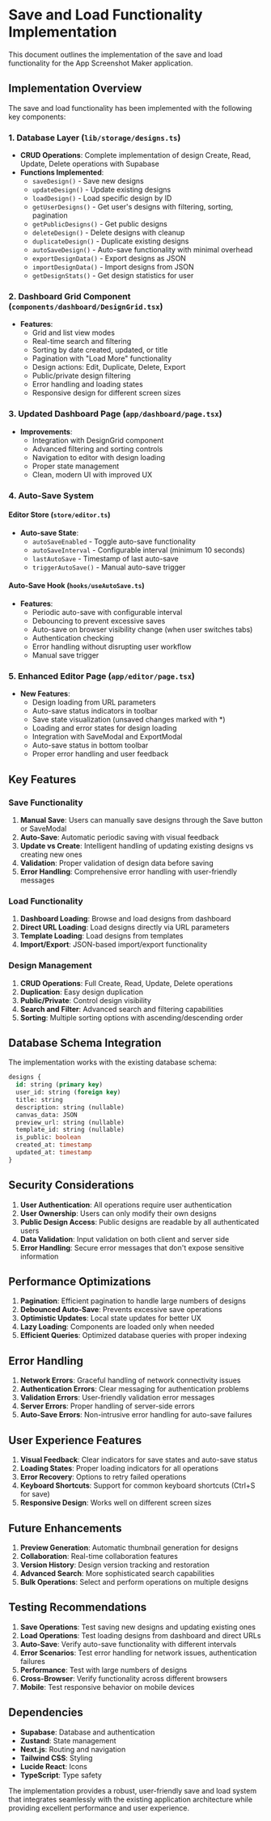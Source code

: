 # Save and Load Functionality Implementation

This document outlines the implementation of the save and load functionality for the App Screenshot Maker application.

## Implementation Overview

The save and load functionality has been implemented with the following key components:

### 1. Database Layer (`lib/storage/designs.ts`)
- **CRUD Operations**: Complete implementation of design Create, Read, Update, Delete operations with Supabase
- **Functions Implemented**:
  - `saveDesign()` - Save new designs
  - `updateDesign()` - Update existing designs
  - `loadDesign()` - Load specific design by ID
  - `getUserDesigns()` - Get user's designs with filtering, sorting, pagination
  - `getPublicDesigns()` - Get public designs
  - `deleteDesign()` - Delete designs with cleanup
  - `duplicateDesign()` - Duplicate existing designs
  - `autoSaveDesign()` - Auto-save functionality with minimal overhead
  - `exportDesignData()` - Export designs as JSON
  - `importDesignData()` - Import designs from JSON
  - `getDesignStats()` - Get design statistics for user

### 2. Dashboard Grid Component (`components/dashboard/DesignGrid.tsx`)
- **Features**:
  - Grid and list view modes
  - Real-time search and filtering
  - Sorting by date created, updated, or title
  - Pagination with "Load More" functionality
  - Design actions: Edit, Duplicate, Delete, Export
  - Public/private design filtering
  - Error handling and loading states
  - Responsive design for different screen sizes

### 3. Updated Dashboard Page (`app/dashboard/page.tsx`)
- **Improvements**:
  - Integration with DesignGrid component
  - Advanced filtering and sorting controls
  - Navigation to editor with design loading
  - Proper state management
  - Clean, modern UI with improved UX

### 4. Auto-Save System
#### Editor Store (`store/editor.ts`)
- **Auto-save State**:
  - `autoSaveEnabled` - Toggle auto-save functionality
  - `autoSaveInterval` - Configurable interval (minimum 10 seconds)
  - `lastAutoSave` - Timestamp of last auto-save
  - `triggerAutoSave()` - Manual auto-save trigger

#### Auto-Save Hook (`hooks/useAutoSave.ts`)
- **Features**:
  - Periodic auto-save with configurable interval
  - Debouncing to prevent excessive saves
  - Auto-save on browser visibility change (when user switches tabs)
  - Authentication checking
  - Error handling without disrupting user workflow
  - Manual save trigger

### 5. Enhanced Editor Page (`app/editor/page.tsx`)
- **New Features**:
  - Design loading from URL parameters
  - Auto-save status indicators in toolbar
  - Save state visualization (unsaved changes marked with *)
  - Loading and error states for design loading
  - Integration with SaveModal and ExportModal
  - Auto-save status in bottom toolbar
  - Proper error handling and user feedback

## Key Features

### Save Functionality
1. **Manual Save**: Users can manually save designs through the Save button or SaveModal
2. **Auto-Save**: Automatic periodic saving with visual feedback
3. **Update vs Create**: Intelligent handling of updating existing designs vs creating new ones
4. **Validation**: Proper validation of design data before saving
5. **Error Handling**: Comprehensive error handling with user-friendly messages

### Load Functionality
1. **Dashboard Loading**: Browse and load designs from dashboard
2. **Direct URL Loading**: Load designs directly via URL parameters
3. **Template Loading**: Load designs from templates
4. **Import/Export**: JSON-based import/export functionality

### Design Management
1. **CRUD Operations**: Full Create, Read, Update, Delete operations
2. **Duplication**: Easy design duplication
3. **Public/Private**: Control design visibility
4. **Search and Filter**: Advanced search and filtering capabilities
5. **Sorting**: Multiple sorting options with ascending/descending order

## Database Schema Integration

The implementation works with the existing database schema:

```sql
designs {
  id: string (primary key)
  user_id: string (foreign key)
  title: string
  description: string (nullable)
  canvas_data: JSON
  preview_url: string (nullable)
  template_id: string (nullable)
  is_public: boolean
  created_at: timestamp
  updated_at: timestamp
}
```

## Security Considerations

1. **User Authentication**: All operations require user authentication
2. **User Ownership**: Users can only modify their own designs
3. **Public Design Access**: Public designs are readable by all authenticated users
4. **Data Validation**: Input validation on both client and server side
5. **Error Handling**: Secure error messages that don't expose sensitive information

## Performance Optimizations

1. **Pagination**: Efficient pagination to handle large numbers of designs
2. **Debounced Auto-Save**: Prevents excessive save operations
3. **Optimistic Updates**: Local state updates for better UX
4. **Lazy Loading**: Components are loaded only when needed
5. **Efficient Queries**: Optimized database queries with proper indexing

## Error Handling

1. **Network Errors**: Graceful handling of network connectivity issues
2. **Authentication Errors**: Clear messaging for authentication problems
3. **Validation Errors**: User-friendly validation error messages
4. **Server Errors**: Proper handling of server-side errors
5. **Auto-Save Errors**: Non-intrusive error handling for auto-save failures

## User Experience Features

1. **Visual Feedback**: Clear indicators for save states and auto-save status
2. **Loading States**: Proper loading indicators for all operations
3. **Error Recovery**: Options to retry failed operations
4. **Keyboard Shortcuts**: Support for common keyboard shortcuts (Ctrl+S for save)
5. **Responsive Design**: Works well on different screen sizes

## Future Enhancements

1. **Preview Generation**: Automatic thumbnail generation for designs
2. **Collaboration**: Real-time collaboration features
3. **Version History**: Design version tracking and restoration
4. **Advanced Search**: More sophisticated search capabilities
5. **Bulk Operations**: Select and perform operations on multiple designs

## Testing Recommendations

1. **Save Operations**: Test saving new designs and updating existing ones
2. **Load Operations**: Test loading designs from dashboard and direct URLs
3. **Auto-Save**: Verify auto-save functionality with different intervals
4. **Error Scenarios**: Test error handling for network issues, authentication failures
5. **Performance**: Test with large numbers of designs
6. **Cross-Browser**: Verify functionality across different browsers
7. **Mobile**: Test responsive behavior on mobile devices

## Dependencies

- **Supabase**: Database and authentication
- **Zustand**: State management
- **Next.js**: Routing and navigation
- **Tailwind CSS**: Styling
- **Lucide React**: Icons
- **TypeScript**: Type safety

The implementation provides a robust, user-friendly save and load system that integrates seamlessly with the existing application architecture while providing excellent performance and user experience.